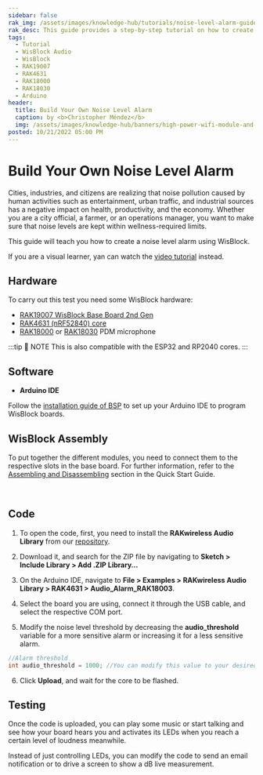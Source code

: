 ```yaml
---
sidebar: false
rak_img: /assets/images/knowledge-hub/tutorials/noise-level-alarm-guide/noise-level-alarm.png
rak_desc: This guide provides a step-by-step tutorial on how to create a noise level alarm using WisBlock hardware such as RAK19007, RAK4631, RAK18000, and RAK18030.
tags:
  - Tutorial
  - WisBlock Audio
  - WisBlock
  - RAK19007
  - RAK4631
  - RAK18000
  - RAK18030
  - Arduino
header:
  title: Build Your Own Noise Level Alarm
  caption: by <b>Christopher Méndez</b>
  img: /assets/images/knowledge-hub/banners/high-power-wifi-module-and-power-line-communications.jpg
posted: 10/21/2022 05:00 PM
---
```


# Build Your Own Noise Level Alarm

Cities, industries, and citizens are realizing that noise pollution caused by human activities such as entertainment, urban traffic, and industrial sources has a negative impact on health, productivity, and the economy. Whether you are a city official, a farmer, or an operations manager, you want to make sure that noise levels are kept within wellness-required limits.

This guide will teach you how to create a noise level alarm using WisBlock.

If you are a visual learner, yan can watch the [video tutorial](https://youtu.be/jbLdFPcE4rc) instead.

## Hardware

To carry out this test you need some WisBlock hardware:

- [RAK19007 WisBlock Base Board 2nd Gen](https://store.rakwireless.com/products/rak19007-wisblock-base-board-2nd-gen?utm_source=RAK19007&utm_medium=Document&utm_campaign=BuyFromStore)
- [RAK4631 (nRF52840) core](https://store.rakwireless.com/products/rak4631-lpwan-node?utm_source=RAK4631WisBlockLPWANModule&utm_medium=Document&utm_campaign=BuyFromStore)
- [RAK18000](https://store.rakwireless.com/products/wisblock-microphone-module-rak18000?utm_source=WisBlockRAK18000&utm_medium=Document&utm_campaign=BuyFromStore) or [RAK18030](https://store.rakwireless.com/products/pdm-microphone-sensor-20-20khz-knowles-spk0641ht4h-1-rak18030?utm_source=RAK18030&utm_medium=Document&utm_campaign=BuyFromStore) PDM microphone


:::tip 📝 NOTE
This is also compatible with the ESP32 and RP2040 cores.
:::

## Software

- **Arduino IDE**

Follow the [installation guide of BSP](https://docs.rakwireless.com/Knowledge-Hub/Learn/Installation-of-Board-Support-Package-in-Arduino-IDE/) to set up your Arduino IDE to program WisBlock boards.

## WisBlock Assembly

To put together the different modules, you need to connect them to the respective slots in the base board. For further information, refer to the [Assembling and Disassembling](https://docs.rakwireless.com/Product-Categories/WisBlock/RAK19007/Quickstart/#assembling-a-wisblock-module) section in the Quick Start Guide.


<rk-img
  src="/assets/images/knowledge-hub/tutorials/noise-level-alarm-guide/mounting-sketch.png"
  width="50%"
  caption="Assembling the core to the base board"
/>

<br>

<rk-img
  src="/assets/images/knowledge-hub/tutorials/noise-level-alarm-guide/nla-assembly-photo.png"
  width="80%"
  caption="Assembling the components"
/>



## Code

1. To open the code, first, you need to install the **RAKwireless Audio Library** from our [repository](https://github.com/RAKWireless/RAKwireless-Audio-library).


2. Download it, and search for the ZIP file by navigating to **Sketch > Include Library > Add .ZIP Library…**

<rk-img
  src="/assets/images/knowledge-hub/tutorials/noise-level-alarm-guide/add-zip-lib.png"
  width="80%"
  caption="Adding the library"
/>

3. On the Arduino IDE, navigate to **File > Examples > RAKwireless Audio Library > RAK4631 > Audio_Alarm_RAK18003**.

<rk-img
  src="/assets/images/knowledge-hub/tutorials/noise-level-alarm-guide/lib-navigation.png"
  width="80%"
  caption="Adding the Audio_Alarm_RAK18003"
/>

4. Select the board you are using, connect it through the USB cable, and select the respective COM port.

<rk-img
  src="/assets/images/knowledge-hub/tutorials/noise-level-alarm-guide/select-board-port.png"
  width="80%"
  caption="Selecting the board"
/>

5. Modify the noise level threshold by decreasing the **audio_threshold** variable for a more sensitive alarm or increasing it for a less sensitive alarm.

```c
//Alarm threshold
int audio_threshold = 1000; //You can modify this value to your desired noise trigger threshold.
```

6. Click **Upload**, and wait for the core to be flashed.

<rk-img
  src="/assets/images/knowledge-hub/tutorials/noise-level-alarm-guide/upload-flash.png"
  width="80%"
  caption="Increasing / Decreasing the Audio threshold"
/>

## Testing

Once the code is uploaded, you can play some music or start talking and see how your board hears you and activates its LEDs when you reach a certain level of loudness meanwhile.

Instead of just controlling LEDs, you can modify the code to send an email notification or to drive a screen to show a dB live measurement.

<rk-img
  src="/assets/images/knowledge-hub/tutorials/noise-level-alarm-guide/led-off.png"
  width="90%"
  caption="Testing the Noise Level Alarm - Low Audio"
/>

<rk-img
  src="/assets/images/knowledge-hub/tutorials/noise-level-alarm-guide/led-on.png"
  width="90%"
  caption="Testing the Noise Level Alarm - High Audio"
/>
